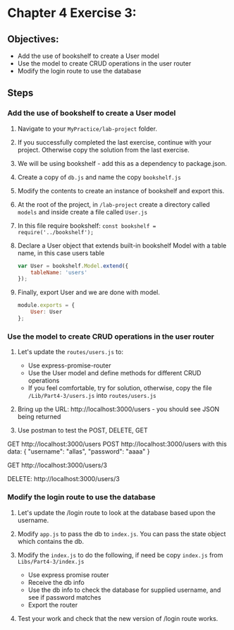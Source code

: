# Chapter 4 Exercise 3: 

## Objectives:
* Add the use of bookshelf to create a User model
* Use the model to create CRUD operations in the user router
* Modify the login route to use the database

## Steps 

### Add the use of bookshelf to create a User model

1. Navigate to your `MyPractice/lab-project` folder.

1. If you successfully completed the last exercise, continue with your project. Otherwise copy the solution from the last exercise.

1. We will be using bookshelf - add this as a dependency to package.json.

1. Create a copy of `db.js` and name the copy `bookshelf.js`

1. Modify the contents to create an instance of bookshelf and export this.

1.  At the root of the project, in `/lab-project` create a directory called `models` and inside create a file called `User.js`

1. In this file require bookshelf: 
    ```const bookshelf = require('../bookshelf');```

1. Declare a User object that extends built-in bookshelf Model with a table name, in this case users table
    ```javascript
    var User = bookshelf.Model.extend({
        tableName: 'users'
    });
    ```

1. Finally, export User and we are done with model.
    ```javascript
    module.exports = {
        User: User
    };
    ```


### Use the model to create CRUD operations in the user router
1. Let's update the `routes/users.js` to:
    * Use express-promise-router
    * Use the User model and define methods for different CRUD operations
    * If you feel comfortable, try for solution, otherwise, copy the file `/Lib/Part4-3/users.js` into `routes/users.js`

1. Bring up the URL: http://localhost:3000/users - you should see JSON being returned

1. Use postman to test the POST, DELETE, GET 

GET http://localhost:3000/users
POST http://localhost:3000/users
with this data:
{
        "username": "allas",
        "password": "aaaa"
}

GET http://localhost:3000/users/3


DELETE:
http://localhost:3000/users/3


### Modify the login route to use the database

1. Let's update the /login route to look at the database based upon the username.

1. Modify `app.js` to pass the db to `index.js`. You can pass the state object which contains the db.

1. Modify the `index.js` to do the following, if need be copy `index.js` from `Libs/Part4-3/index.js`
    * Use express promise router
    * Receive the db info 
    * Use the db info to check the database for supplied username, and see if password matches
    * Export the router 
  
1. Test your work and check that the new version of /login route works. 

